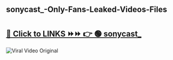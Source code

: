 
 ## sonycast_-Only-Fans-Leaked-Videos-Files

# <h2><a href="https://mediaupload.pro?sonycast_">🔗 Click to LINKS ⏩⏩ 👉 🟢 sonycast_ </a></h2>

<a href="https://mediaupload.pro?sonycast_" rel="nofollow" data-target="animated-image.originalLink"><img src="https://i.ibb.co.com/xMMVF88/686577567.gif" alt="Viral Video Original" style="max-width: 100%; display: inline-block;" data-target="animated-image.originalImage"></a>